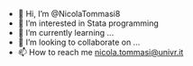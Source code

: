 - 👋 Hi, I’m @NicolaTommasi8
- 👀 I’m interested in Stata programming
- 🌱 I’m currently learning ...
- 💞️ I’m looking to collaborate on ...
- 📫 How to reach me nicola.tommasi@univr.it

<!---
NicolaTommasi8/NicolaTommasi8 is a ✨ special ✨ repository because its `README.md` (this file) appears on your GitHub profile.
You can click the Preview link to take a look at your changes.
--->
